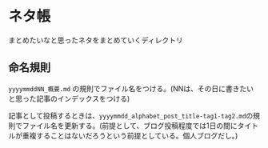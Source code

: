 # ネタ帳
まとめたいなと思ったネタをまとめていくディレクトリ

## 命名規則

`yyyymmddNN_概要.md` の規則でファイル名をつける。(NNは、その日に書きたいと思った記事のインデックスをつける)

記事として投稿するときは、`yyyymmdd_alphabet_post_title-tag1-tag2.md`の規則でファイル名を更新する。(前提として、ブログ投稿程度では1日の間にタイトルが重複することはないだろうという前提としている。個人ブログだし。)
